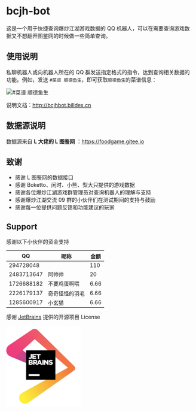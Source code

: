 # bcjh-bot

这是一个用于快捷查询爆炒江湖游戏数据的 QQ 机器人，可以在需要查询游戏数据又不想翻开图鉴网的时候做一些简单查询。

## 使用说明

私聊机器人或向机器人所在的 QQ 群发送指定格式的指令，达到查询相关数据的功能。例如，发送 `#菜谱 顺德鱼生`，即可获取`顺德鱼生`的菜谱信息：

![#菜谱 顺德鱼生](doc/media/菜谱顺德鱼生.jpg ":size=450")

说明文档：http://bcjhbot.billdex.cn

## 数据源说明

数据源来自 **L 大佬的 L 图鉴网** ：https://foodgame.gitee.io

## 致谢

- 感谢 L 图鉴网的数据接口
- 感谢 Boketto、闲时、小熊、梨大只提供的游戏数据
- 感谢各位爆炒江湖游戏群管理员对查询机器人的理解与支持
- 感谢爆炒江湖交流 09 群的小伙伴们在测试期间的支持与鼓励
- 感谢每一位提供问题反馈和功能建议的玩家

## Support

感谢以下小伙伴的资金支持

| QQ         | 昵称           | 金额 |
| ---------- | -------------- | ---- |
| 294728048  |                | 110  |
| 2483713647 | 阿帅帅         | 20   |
| 1726688182 | 不要鸡蛋啊喂   | 6.66 |
| 2226179137 | 奇奇怪怪的羽毛 | 6.66 |
| 1285600917 | 小玄猫         | 6.66 |

感谢 [JetBrains](https://jb.gg/OpenSource.) 提供的开源项目 License

<img src= "doc/media/jetbrains.png" width="200px">
